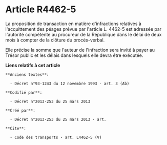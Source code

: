 # Article R4462-5

La proposition de transaction en matière d'infractions relatives à l'acquittement des péages prévue par l'article L. 4462-5
est adressée par l'autorité compétente au procureur de la République dans le délai de deux mois à compter de la clôture du
procès-verbal. 

Elle précise la somme que l'auteur de l'infraction sera invité à payer au Trésor public et les délais dans lesquels elle
devra être exécutée.

**Liens relatifs à cet article**

	**Anciens textes**:

	  - Décret n°93-1243 du 12 novembre 1993 - art. 3 (Ab)

	**Codifié par**:

	  - Décret n°2013-253 du 25 mars 2013

	**Créé par**:

	  - Décret n°2013-253 du 25 mars 2013 - art.

	**Cite**:

	  - Code des transports - art. L4462-5 (V)
